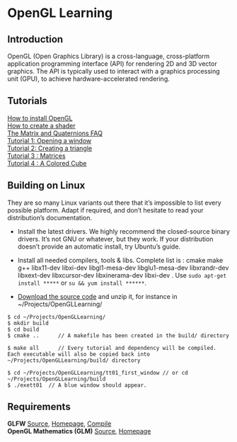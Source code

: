 # OpenGL Learning
## Introduction
OpenGL (Open Graphics Library) is a cross-language, cross-platform application programming interface (API) for rendering 2D and 3D vector graphics. The API is typically used to interact with a graphics processing unit (GPU), to achieve hardware-accelerated rendering.

## Tutorials
[How to install OpenGL](http://www.codebind.com/linux-tutorials/install-opengl-ubuntu-linux/)      
[How to create a shader](http://www.opengl-tutorial.org/beginners-tutorials/tutorial-2-the-first-triangle/#shaders)     
[The Matrix and Quaternions FAQ](http://www.opengl-tutorial.org/assets/faq_quaternions/index.html#Q27)    
[Tutorial 1: Opening a window](http://www.opengl-tutorial.org/beginners-tutorials/tutorial-1-opening-a-window/)    
[Tutorial 2: Creating a triangle](http://www.opengl-tutorial.org/beginners-tutorials/tutorial-2-the-first-triangle/)    
[Tutorial 3 : Matrices](http://www.opengl-tutorial.org/beginners-tutorials/tutorial-3-matrices/#fn:projection)     
[Tutorial 4 : A Colored Cube](http://www.opengl-tutorial.org/beginners-tutorials/tutorial-4-a-colored-cube/)    

## Building on Linux
They are so many Linux variants out there that it’s impossible to list every possible platform. Adapt if required, and don’t hesitate to read your distribution’s documentation.

* Install the latest drivers. We highly recommend the closed-source binary drivers. It’s not GNU or whatever, but they work. If your distribution doesn’t provide an automatic install, try Ubuntu’s guide.

* Install all needed compilers, tools & libs. Complete list is : cmake make g++ libx11-dev libxi-dev libgl1-mesa-dev libglu1-mesa-dev libxrandr-dev libxext-dev libxcursor-dev libxinerama-dev libxi-dev . Use ```sudo apt-get install *****``` or ```su && yum install ******```.

* [Download the source code](http://www.opengl-tutorial.org/download/) and unzip it, for instance in ~/Projects/OpenGLLearning/

```
$ cd ~/Projects/OpenGLLearning/
$ mkdir build
$ cd build
$ cmake ..      // A makefile has been created in the build/ directory

$ make all      // Every tutorial and dependency will be compiled. Each executable will also be copied back into ~/Projects/OpenGLLearning/build/ directory

$ cd ~/Projects/OpenGLLearning/tt01_first_window // or cd ~/Projects/OpenGLLearning/build
$ ./exett01  // A blue window should appear.
``` 

## Requirements
**GLFW** [Source](https://github.com/HugoNip/OpenGLLearning/tree/master/external/glfw-3.1.2), [Homepage](https://www.glfw.org/), [Compile](https://www.glfw.org/docs/latest/compile.html)    
**OpenGL Mathematics (GLM)** [Source](https://github.com/HugoNip/OpenGLLearning/tree/master/external/glm-0.9.7.1), [Homepage](https://glm.g-truc.net/0.9.9/index.html)   
